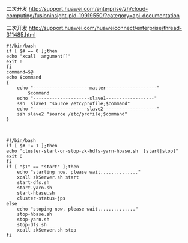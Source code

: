 二次开发
http://support.huawei.com/enterprise/zh/cloud-computing/fusioninsight-pid-19919550/?category=api-documentation 

二次开发
http://support.huawei.com/huaweiconnect/enterprise/thread-311485.html

```
#!/bin/bash
if [ $# == 0 ];then 
echo "xcall  argument[]"
exit 0
fi
command=$@
echo $command
{
	echo "---------------------master-------------------"
        $command 
	echo "---------------------slave1------------------"
	ssh  slave1 "source /etc/profile;$command" 
	echo "--------------------slave2--------------------"
	ssh slave2 "source /etc/profile;$command"  
}



#!/bin/bash
if [ $# != 1 ];then
echo "cluster-start-or-stop-zk-hdfs-yarn-hbase.sh  [start|stop]"
exit 0
fi
if [ "$1" == "start" ];then
    echo "starting now, please wait.............."
    xcall zkServer.sh start
    start-dfs.sh
    start-yarn.sh
    start-hbase.sh
    cluster-status-jps
else 
    echo "stoping now, please wait.............."
    stop-hbase.sh
    stop-yarn.sh
    stop-dfs.sh 
    xcall zkServer.sh stop
fi
```

